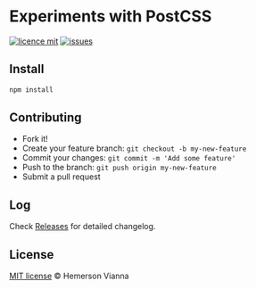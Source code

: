 # Experiments with PostCSS

[![licence mit](https://img.shields.io/badge/license-MIT-blue.svg?style=flat-square)](http://hemersonvianna.mit-license.org/)
[![issues](https://img.shields.io/github/issues/experiment-solutions/experiment-css-postcss.svg?style=flat-square)](https://github.com/experiment-solutions/experiment-css-postcss/issues)

## Install

```bash
npm install
```

## Contributing

- Fork it!
- Create your feature branch: `git checkout -b my-new-feature`
- Commit your changes: `git commit -m 'Add some feature'`
- Push to the branch: `git push origin my-new-feature`
- Submit a pull request

## Log

Check [Releases](https://github.com/experiment-solutions/experiment-css-postcss/releases) for detailed changelog.

## License

[MIT license](http://hemersonvianna.mit-license.org/) © Hemerson Vianna